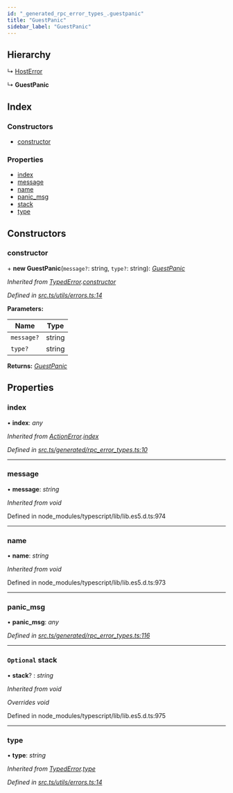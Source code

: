 ```yaml
---
id: "_generated_rpc_error_types_.guestpanic"
title: "GuestPanic"
sidebar_label: "GuestPanic"
---
```


## Hierarchy

  ↳ [HostError](_generated_rpc_error_types_.hosterror.md)

  ↳ **GuestPanic**

## Index

### Constructors

* [constructor](_generated_rpc_error_types_.guestpanic.md#constructor)

### Properties

* [index](_generated_rpc_error_types_.guestpanic.md#index)
* [message](_generated_rpc_error_types_.guestpanic.md#message)
* [name](_generated_rpc_error_types_.guestpanic.md#name)
* [panic_msg](_generated_rpc_error_types_.guestpanic.md#panic_msg)
* [stack](_generated_rpc_error_types_.guestpanic.md#optional-stack)
* [type](_generated_rpc_error_types_.guestpanic.md#type)

## Constructors

###  constructor

\+ **new GuestPanic**(`message?`: string, `type?`: string): *[GuestPanic](_generated_rpc_error_types_.guestpanic.md)*

*Inherited from [TypedError](_utils_errors_.typederror.md).[constructor](_utils_errors_.typederror.md#constructor)*

*Defined in [src.ts/utils/errors.ts:14](https://github.com/nearprotocol/nearlib/blob/36a8ddc/src.ts/utils/errors.ts#L14)*

**Parameters:**

Name | Type |
------ | ------ |
`message?` | string |
`type?` | string |

**Returns:** *[GuestPanic](_generated_rpc_error_types_.guestpanic.md)*

## Properties

###  index

• **index**: *any*

*Inherited from [ActionError](_generated_rpc_error_types_.actionerror.md).[index](_generated_rpc_error_types_.actionerror.md#index)*

*Defined in [src.ts/generated/rpc_error_types.ts:10](https://github.com/nearprotocol/nearlib/blob/36a8ddc/src.ts/generated/rpc_error_types.ts#L10)*

___

###  message

• **message**: *string*

*Inherited from void*

Defined in node_modules/typescript/lib/lib.es5.d.ts:974

___

###  name

• **name**: *string*

*Inherited from void*

Defined in node_modules/typescript/lib/lib.es5.d.ts:973

___

###  panic_msg

• **panic_msg**: *any*

*Defined in [src.ts/generated/rpc_error_types.ts:116](https://github.com/nearprotocol/nearlib/blob/36a8ddc/src.ts/generated/rpc_error_types.ts#L116)*

___

### `Optional` stack

• **stack**? : *string*

*Inherited from void*

*Overrides void*

Defined in node_modules/typescript/lib/lib.es5.d.ts:975

___

###  type

• **type**: *string*

*Inherited from [TypedError](_utils_errors_.typederror.md).[type](_utils_errors_.typederror.md#type)*

*Defined in [src.ts/utils/errors.ts:14](https://github.com/nearprotocol/nearlib/blob/36a8ddc/src.ts/utils/errors.ts#L14)*

